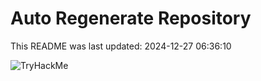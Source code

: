 # Auto Regenerate Repository

This README was last updated: 2024-12-27 06:36:10

 ![TryHackMe](https://tryhackme.com/badge/533634)